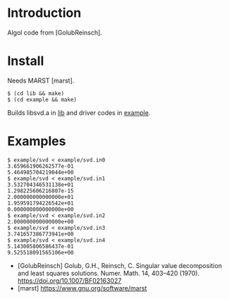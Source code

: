 # Introduction

Algol code from [GolubReinsch].

# Install

Needs MARST [marst].

    $ (cd lib && make)
    $ (cd example && make)

Builds libsvd.a in [lib](lib/) and driver codes in
[example](example/).

# Examples

    $ example/svd < example/svd.in0
    3.659661906262577e-01
    5.464985704219044e+00
    $ example/svd < example/svd.in1
    3.532704346531138e+01
    1.298225606216807e-15
    2.000000000000000e+01
    1.959591794226542e+01
    0.000000000000000e+00
    $ example/svd < example/svd.in2
    2.000000000000000e+00
    $ example/svd < example/svd.in3
    3.741657386773941e+00
    $ example/svd < example/svd.in4
    5.143005806586437e-01
    9.525518091565106e+00

- [GolubReinsch] Golub, G.H., Reinsch, C. Singular value decomposition
  and least squares solutions. Numer. Math. 14, 403–420
  (1970). https://doi.org/10.1007/BF02163027
- [marst] https://www.gnu.org/software/marst
